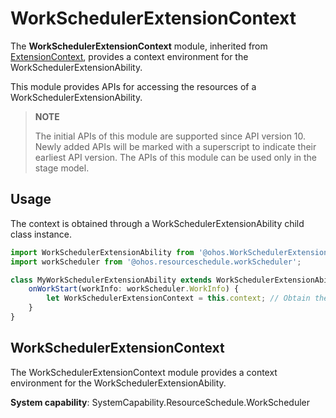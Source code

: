 # WorkSchedulerExtensionContext

The **WorkSchedulerExtensionContext** module, inherited from [ExtensionContext](../apis-ability-kit/js-apis-inner-application-extensionContext.md), provides a context environment for the WorkSchedulerExtensionAbility.

This module provides APIs for accessing the resources of a WorkSchedulerExtensionAbility.

> **NOTE**
> 
> The initial APIs of this module are supported since API version 10. Newly added APIs will be marked with a superscript to indicate their earliest API version. 
> The APIs of this module can be used only in the stage model.

## Usage

The context is obtained through a WorkSchedulerExtensionAbility child class instance.

```ts
import WorkSchedulerExtensionAbility from '@ohos.WorkSchedulerExtensionAbility';
import workScheduler from '@ohos.resourceschedule.workScheduler';

class MyWorkSchedulerExtensionAbility extends WorkSchedulerExtensionAbility {
    onWorkStart(workInfo: workScheduler.WorkInfo) {
        let WorkSchedulerExtensionContext = this.context; // Obtain the WorkSchedulerExtensionContext.
    }
}
```

## WorkSchedulerExtensionContext

The WorkSchedulerExtensionContext module provides a context environment for the WorkSchedulerExtensionAbility.

**System capability**: SystemCapability.ResourceSchedule.WorkScheduler
